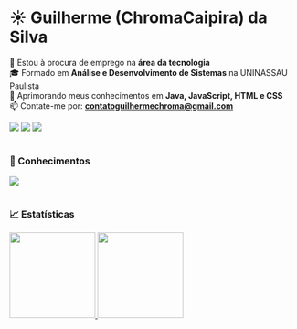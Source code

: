 # ☀️ Guilherme (ChromaCaipira) da Silva

🔭 Estou à procura de emprego na **área da tecnologia** </br>
🎓 Formado em **Análise e Desenvolvimento de Sistemas** na UNINASSAU Paulista </br>
🧠 Aprimorando meus conhecimentos em **Java, JavaScript, HTML e CSS** </br>
📫 Contate-me por: <a href="mailto:contatoguilhermechroma@gmail.com">**contatoguilhermechroma@gmail.com**</a> </br>

<div>
  <a href="https://www.youtube.com/channel/UCMhVo-5FyMq1nyfgyHLmG-g" target="_blank"><img src="https://img.shields.io/badge/YouTube-FF0000?style=for-the-badge&logo=youtube&logoColor=white" target="_blank"></a>
  <a href = "mailto:contatoguilhermechroma@gmail.com"><img src="https://img.shields.io/badge/-Gmail-%23333?style=for-the-badge&logo=gmail&logoColor=white" target="_blank"></a>
  <a href="https://www.linkedin.com/in/guilherme-chroma/" target="_blank"><img src="https://img.shields.io/badge/-LinkedIn-%230077B5?style=for-the-badge&logo=linkedin&logoColor=white" target="_blank"></a>
</div>

#

### 🧗 Conhecimentos
<a href="https://skillicons.dev">
  <img src="https://skillicons.dev/icons?i=js,html,css,java,kotlin,py,androidstudio,vscode,linux"/>
</a>
<br>

#

### 📈 Estatísticas
<div>
  <a href="https://github.com/ChromaCaipira/">
  <img height="150em" src="https://github-readme-stats.vercel.app/api?username=guilhermechroma&theme=react" />
  <img height="150em" src="https://github-readme-stats.vercel.app/api/top-langs/?username=guilhermechroma&layout=compact&langs_count=6&theme=react"/>
</div>
